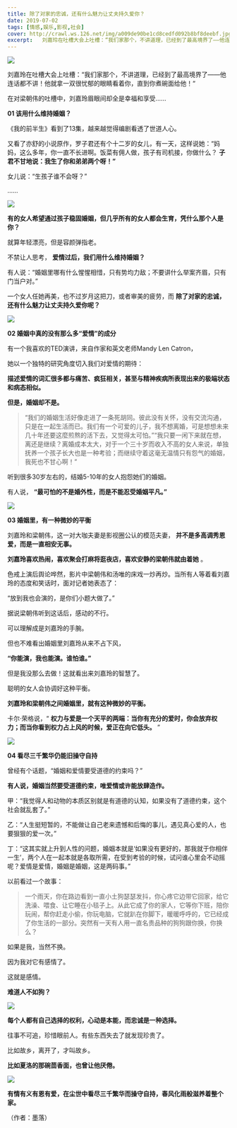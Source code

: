 ```yaml
---
title: 除了对家的忠诚，还有什么魅力让丈夫持久爱你？
date: 2019-07-02
tags: [情感,娱乐,影视,社会]
cover: http://crawl.ws.126.net/img/a009de90be1cd8cedfd092b8bf8deebf.jpg
excerpt:   刘嘉玲在吐槽大会上吐槽：“我们家那个，不讲道理，已经到了最高境界了——他连话都不讲！他就拿一双
---
```

![](http://crawl.ws.126.net/img/a009de90be1cd8cedfd092b8bf8deebf.jpg)  

刘嘉玲在吐槽大会上吐槽：“我们家那个，不讲道理，已经到了最高境界了——他连话都不讲！他就拿一双很忧郁的眼睛看着你，直到你煮碗面给他！“

在对梁朝伟的吐槽中，刘嘉玲眉眼间却全是幸福和享受......

**01 该用什么维持婚姻？**

《我的前半生》看到了13集，越来越觉得编剧看透了世道人心。

又看了亦舒的小说原作，罗子君还有个十二岁的女儿，有一天，这样说她：“妈妈，这么多年，你一直不长进啊。饭菜有佣人做，孩子有司机接，你做什么？
**子君不甘地说：我生了你和弟弟两个呀！”**

女儿说：“生孩子谁不会呀？”

……

![](http://crawl.ws.126.net/img/ba3b76287565760cca4a8b7caf89ebdb.jpg)  

**有的女人希望通过孩子稳固婚姻，但几乎所有的女人都会生育，凭什么那个人是你？**

就算年轻漂亮，但是容颜弹指老。

不禁让人思考， **爱情过后，我们用什么维持婚姻？**

有人说：“婚姻里哪有什么惺惺相惜，只有势均力敌；不要讲什么举案齐眉，只有门当户对。”

一个女人任她再美，也不过岁月这把刀，或者审美的疲劳，而 **除了对家的忠诚，还有什么魅力让丈夫持久爱你呢？**

![](http://crawl.ws.126.net/img/fa5b952374903106ad3dfa069f910e12.jpg)  

**02 婚姻中真的没有那么多“爱情”的成分**

有一个我喜欢的TED演讲，来自作家和英文老师Mandy Len Catron，

她以一个独特的研究角度切入我们对爱情的期待：

**描述爱情的词汇很多都与痛苦、疯狂相关，甚至与精神疾病所表现出来的极端状态和病态相似。**

**但是，婚姻却不是。**

>
> “我们的婚姻生活好像走进了一条死胡同。彼此没有关怀，没有交流沟通，只是在一起生活而已。我们有一个可爱的儿子，我不想离婚，可是想想未来几十年还要这麼煎熬的活下去，又觉得太可怕。”“我只要一闲下来就在想，离还是继续？离婚成本太大，对于一个三十岁而收入不高的女人来说，单独抚养一个孩子长大也是一种考验；而继续守着这毫无温情只有怨气的婚姻，我死也不甘心啊！”  
>

听到很多30岁左右的，结婚5-10年的女人抱怨她们的婚姻。

有人说， **“最可怕的不是婚外性，而是不能忍受婚姻平凡。”**

![](http://crawl.ws.126.net/img/7342769c57a1dae770c31c6f51fe1ce2.jpg)  

**03 婚姻里，有一种微妙的平衡**

刘嘉玲和梁朝伟，这一对大咖夫妻是影视圈公认的模范夫妻， **并不是多高调秀恩爱，而是一直相安无事。**

**刘嘉玲喜欢热闹，喜欢聚会打麻将逛夜店，喜欢安静的梁朝伟就由着她** 。

色戒上演后舆论哗然，影片中梁朝伟和汤唯的床戏一炒再炒。当所有人等着看刘嘉玲的态度和笑话时，面对记者她表态了：

“放到我也会演的，是你们小题大做了。”

据说梁朝伟听到这话后，感动的不行。

可以理解成是刘嘉玲的手腕。

但也不难看出婚姻里刘嘉玲从来不占下风，

**“你能演，我也能演。谁怕谁。”**

但是我没那么去做！这就看出来刘嘉玲的智慧了。

聪明的女人会协调好这种平衡。

**刘嘉玲和梁朝伟之间婚姻里，就有这种微妙的平衡。**

卡尔·荣格说，“ **权力与爱是一个天平的两端：当你有充分的爱时，你会放弃权力；而当你看到权力占上风的时候，爱正在向它低头。** ”

![](http://crawl.ws.126.net/img/bcb48558929814869858df1ba87a971b.jpg)  

**04 看尽三千繁华仍能旧操守自持**

曾经有个话题，“婚姻和爱情要受道德的约束吗？”

**有人说，婚姻当然要受道德约束，唯爱情或许能放肆造作。**

甲：“我觉得人和动物的本质区别就是有道德的认知，如果没有了道德约束，这个社会就乱套了。”

乙：“人生挺短暂的，不能做让自己老来遗憾和后悔的事儿，遇见真心爱的人，也要狠狠的爱一次。”

丁：“这其实就上升到人性的问题，婚姻本就是‘如果没有更好的，那我就于你相伴一生’，两个人在一起本就是各取所需，在受到考验的时候，试问谁心里会不动摇呢？爱情是爱情，婚姻是婚姻，这是两码事。”

以前看过一个故事：

>
> 一个雨天，你在路边看到一直小土狗瑟瑟发抖，你心疼它边带它回家，给它洗澡、喂食、让它睡在小毯子上。从此它成了你的家人，它等你下班，陪你玩闹，帮你赶走小偷，你玩电脑，它就趴在你脚下，暖暖呼呼的，它已经成了你生活的一部分。突然有一天有人用一直名贵品种的狗狗跟你换，你换么？  
>

如果是我，当然不换。

因为我对它有感情了。

这就是感情。

**难道人不如狗？**

![](http://crawl.ws.126.net/img/4faaffd7ebeaec5115b9c794e0f01cde.jpg)  

**每个人都有自己选择的权利，心动是本能，而忠诚是一种选择。**

往事不可追，珍惜眼前人。有些东西失去了就发现珍贵了。

比如故乡，离开了，才叫故乡。

**比如夏洛的那碗茴香面，也曾让他厌倦。**

![](http://crawl.ws.126.net/img/ceec9fcd93a8f42374001bb02d8c516c.jpg)  

**有情有义有恩有爱，在尘世中看尽三千繁华而操守自持，春风化雨般滋养着整个家。**

（作者：墨落）

